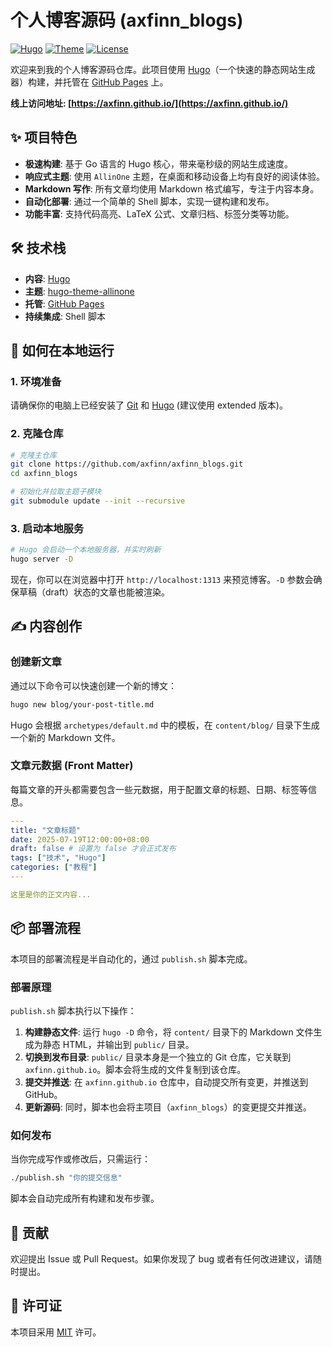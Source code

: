 # 个人博客源码 (axfinn_blogs)

[![Hugo](https://img.shields.io/badge/Hugo-0.148.1-blue.svg)](https://gohugo.io/)
[![Theme](https://img.shields.io/badge/Theme-AllinOne-lightgrey.svg)](https://github.com/sy-records/hugo-theme-allinone)
[![License](https://img.shields.io/badge/License-MIT-green.svg)](LICENSE)

欢迎来到我的个人博客源码仓库。此项目使用 [Hugo](https://gohugo.io/)（一个快速的静态网站生成器）构建，并托管在 [GitHub Pages](https://pages.github.com/) 上。

**线上访问地址: [https://axfinn.github.io/](https://axfinn.github.io/)**

## ✨ 项目特色

- **极速构建**: 基于 Go 语言的 Hugo 核心，带来毫秒级的网站生成速度。
- **响应式主题**: 使用 `AllinOne` 主题，在桌面和移动设备上均有良好的阅读体验。
- **Markdown 写作**: 所有文章均使用 Markdown 格式编写，专注于内容本身。
- **自动化部署**: 通过一个简单的 Shell 脚本，实现一键构建和发布。
- **功能丰富**: 支持代码高亮、LaTeX 公式、文章归档、标签分类等功能。

## 🛠️ 技术栈

- **内容**: [Hugo](https://gohugo.io/)
- **主题**: [hugo-theme-allinone](https://github.com/sy-records/hugo-theme-allinone)
- **托管**: [GitHub Pages](https://pages.github.com/)
- **持续集成**: Shell 脚本

## 🚀 如何在本地运行

### 1. 环境准备

请确保你的电脑上已经安装了 [Git](https://git-scm.com/) 和 [Hugo](https://gohugo.io/getting-started/installing/) (建议使用 extended 版本)。

### 2. 克隆仓库

```bash
# 克隆主仓库
git clone https://github.com/axfinn/axfinn_blogs.git
cd axfinn_blogs

# 初始化并拉取主题子模块
git submodule update --init --recursive
```

### 3. 启动本地服务

```bash
# Hugo 会启动一个本地服务器，并实时刷新
hugo server -D
```

现在，你可以在浏览器中打开 `http://localhost:1313` 来预览博客。`-D` 参数会确保草稿（draft）状态的文章也能被渲染。

## ✍️ 内容创作

### 创建新文章

通过以下命令可以快速创建一个新的博文：

```bash
hugo new blog/your-post-title.md
```

Hugo 会根据 `archetypes/default.md` 中的模板，在 `content/blog/` 目录下生成一个新的 Markdown 文件。

### 文章元数据 (Front Matter)

每篇文章的开头都需要包含一些元数据，用于配置文章的标题、日期、标签等信息。

```yaml
---
title: "文章标题"
date: 2025-07-19T12:00:00+08:00
draft: false # 设置为 false 才会正式发布
tags: ["技术", "Hugo"]
categories: ["教程"]
---

这里是你的正文内容...
```

## 📦 部署流程

本项目的部署流程是半自动化的，通过 `publish.sh` 脚本完成。

### 部署原理

`publish.sh` 脚本执行以下操作：

1.  **构建静态文件**: 运行 `hugo -D` 命令，将 `content/` 目录下的 Markdown 文件生成为静态 HTML，并输出到 `public/` 目录。
2.  **切换到发布目录**: `public/` 目录本身是一个独立的 Git 仓库，它关联到 `axfinn.github.io`。脚本会将生成的文件复制到该仓库。
3.  **提交并推送**: 在 `axfinn.github.io` 仓库中，自动提交所有变更，并推送到 GitHub。
4.  **更新源码**: 同时，脚本也会将主项目（`axfinn_blogs`）的变更提交并推送。

### 如何发布

当你完成写作或修改后，只需运行：

```bash
./publish.sh "你的提交信息"
```

脚本会自动完成所有构建和发布步骤。

## 🤝 贡献

欢迎提出 Issue 或 Pull Request。如果你发现了 bug 或者有任何改进建议，请随时提出。

## 📄 许可证

本项目采用 [MIT](LICENSE) 许可。
